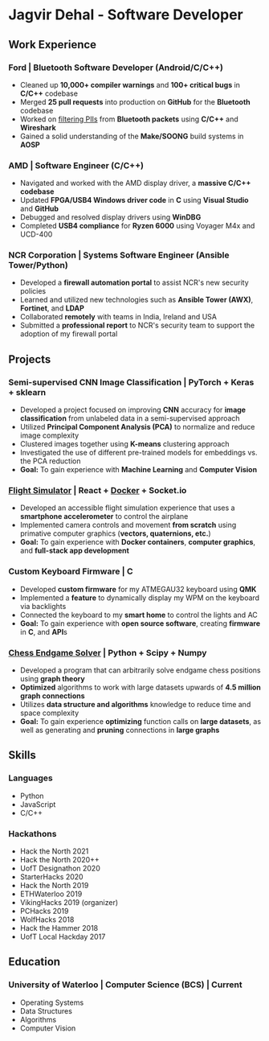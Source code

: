 # Jagvir Dehal - Software Developer
## Work Experience
### Ford | Bluetooth Software Developer (Android/C/C++)
- Cleaned up **10,000+ compiler warnings** and **100+ critical bugs** in **C/C++** codebase
- Merged **25 pull requests** into production on **GitHub** for the **Bluetooth** codebase
- Worked on [filtering PIIs](https://www.bluetooth.com/specifications/specs/core-specification-5-4/) from **Bluetooth packets** using **C/C++** and **Wireshark**
- Gained a solid understanding of the **Make/SOONG** build systems in **AOSP**

### AMD | Software Engineer (C/C++)
- Navigated and worked with the AMD display driver, a **massive C/C++ codebase**
- Updated **FPGA/USB4 Windows driver code** in **C** using **Visual Studio** and **GitHub**
- Debugged and resolved display drivers using **WinDBG**
- Completed **USB4 compliance** for **Ryzen 6000** using Voyager M4x and UCD-400

### NCR Corporation | Systems Software Engineer (Ansible Tower/Python)
- Developed a **firewall automation portal** to assist NCR's new security policies
- Learned and utilized new technologies such as **Ansible Tower (AWX)**, **Fortinet**, and **LDAP**
- Collaborated **remotely** with teams in India, Ireland and USA
- Submitted a **professional report** to NCR's security team to support the adoption of my firewall portal

## Projects
### Semi-supervised CNN Image Classification | PyTorch + Keras + sklearn
- Developed a project focused on improving **CNN** accuracy for **image classification** from unlabeled data in a semi-supervised approach
- Utilized **Principal Component Analysis (PCA)** to normalize and reduce image complexity
- Clustered images together using **K-means** clustering approach
- Investigated the use of different pre-trained models for embeddings vs. the PCA reduction
- **Goal:** To gain experience with **Machine Learning** and **Computer Vision**

### [Flight Simulator](https://github.com/jagvirdehal/flight-sim) | React + [Docker](https://hub.docker.com/repository/docker/jdehal/flight-sim/general) + Socket.io
- Developed an accessible flight simulation experience that uses a **smartphone accelerometer** to control the airplane
- Implemented camera controls and movement **from scratch** using primative computer graphics (**vectors, quaternions, etc.**)
- **Goal:** To gain experience with **Docker containers**, **computer graphics**, and **full-stack app development**

### Custom Keyboard Firmware | C
- Developed **custom firmware** for my ATMEGAU32 keyboard using **QMK**
- Implemented a **feature** to dynamically display my WPM on the keyboard via backlights
- Connected the keyboard to my **smart home** to control the lights and AC
- **Goal:** To gain experience with **open source software**, creating **firmware** in **C**, and **API**s

### [Chess Endgame Solver](https://github.com/jagvirdehal/chess) | Python + Scipy + Numpy
- Developed a program that can arbitrarily solve endgame chess positions using **graph theory**
- **Optimized** algorithms to work with large datasets upwards of **4.5 million graph connections**
- Utilizes **data structure and algorithms** knowledge to reduce time and space complexity
- **Goal:** To gain experience **optimizing** function calls on **large datasets**, as well as generating 
and **pruning** connections in **large graphs**

## Skills
### Languages
- Python
- JavaScript
- C/C++

### Hackathons
- Hack the North 2021
- Hack the North 2020++
- UofT Designathon 2020
- StarterHacks 2020
- Hack the North 2019
- ETHWaterloo 2019
- VikingHacks 2019 (organizer)
- PCHacks 2019
- WolfHacks 2018
- Hack the Hammer 2018
- UofT Local Hackday 2017

## Education
### University of Waterloo | Computer Science (BCS) | Current
- Operating Systems
- Data Structures
- Algorithms
- Computer Vision
